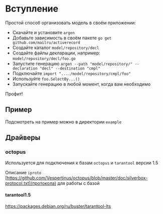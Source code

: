 # Вступление

Простой способ организовать модель в своём приложении:

- Скачайте и установите `argen`
- Добавьте зависимость в своём пакете `go get github.com/mailru/activerecord`
- Создайте каталог `model/repository/decl`
- Создайте файлы декларации, например: `model/repository/decl/foo.go`
- Запустите генерацию `argen --path "model/repository/" --declaration "decl" --destination "cmpl"`
- Подключайте `import "..../model/repository/cmpl/foo"`
- Используйте `foo.SelectBy...()`
- Запускайте генерацию в любой момент, когда вам необходимо

Профит!

## Пример

Подсмотреть на пример можно в директории `example`

## Драйверы

### octopus

Используется для подключения к базам `octopus` и `tarantool` версии 1.5

Описание `iproto` [https://github.com/Vespertinus/octopus/blob/master/doc/silverbox-protocol.txt](протокола) для работы с базой

#### tarantool1.5

https://packages.debian.org/ru/buster/tarantool-lts

